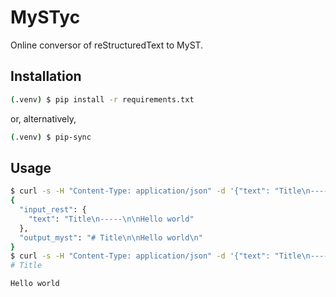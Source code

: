 # MySTyc

Online conversor of reStructuredText to MyST.

## Installation

```bash
(.venv) $ pip install -r requirements.txt
```

or, alternatively,

```bash
(.venv) $ pip-sync
```

## Usage

```bash
$ curl -s -H "Content-Type: application/json" -d '{"text": "Title\n-----\n\nHello world"}' -XPOST http://localhost:8000/convert | jq
{
  "input_rest": {
    "text": "Title\n-----\n\nHello world"
  },
  "output_myst": "# Title\n\nHello world\n"
}
$ curl -s -H "Content-Type: application/json" -d '{"text": "Title\n-----\n\nHello world"}' -XPOST http://localhost:8000/convert | jq '.output_myst' | xargs -I{} printf {}
# Title

Hello world
```
